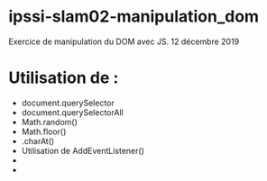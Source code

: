 # ipssi-slam02-manipulation_dom

Exercice de manipulation du DOM avec JS. 12 décembre 2019

# Utilisation de :

* document.querySelector
* document.querySelectorAll
* Math.random()
* Math.floor()
* .charAt()
* Utilisation de AddEventListener()
* [Cours JS]: https://cours.36px.fr
* [36 Pixels]: https://www.36pixels.fr

